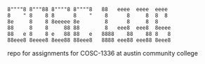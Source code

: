     8""""8 8"""88 8""""8 8""""8   88   eeee  eeee  eeee  
    8    " 8    8 8      8    "    8      8     8  8  8  
    8e     8    8 8eeeee 8e        8      8     8  8     
    88     8    8     88 88        8   eee8  eee8  8eeee 
    88   e 8    8 e   88 88   e   8888    88    88 8   8 
    88eee8 8eeee8 8eee88 88eee8   8888 eee88 eee88 8eee8 
                                                     

repo for assignments for COSC-1336 at austin community college